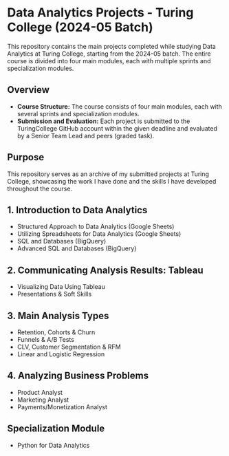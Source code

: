 # Data Analytics Projects - Turing College (2024-05 Batch)

This repository contains the main projects completed while studying Data Analytics at Turing College, starting from the 2024-05 batch. The entire course is divided into four main modules, each with multiple sprints and specialization modules.

## Overview

- **Course Structure:** The course consists of four main modules, each with several sprints and specialization modules.
- **Submission and Evaluation:** Each project is submitted to the TuringCollege GitHub account within the given deadline and evaluated by a Senior Team Lead and peers (graded task).

## Purpose

This repository serves as an archive of my submitted projects at Turing College, showcasing the work I have done and the skills I have developed throughout the course.

## 1. Introduction to Data Analytics

- Structured Approach to Data Analytics (Google Sheets)
- Utilizing Spreadsheets for Data Analytics (Google Sheets)
- SQL and Databases (BigQuery)
- Advanced SQL and Databases (BigQuery)

## 2. Communicating Analysis Results: Tableau

- Visualizing Data Using Tableau
- Presentations & Soft Skills

## 3. Main Analysis Types

- Retention, Cohorts & Churn
- Funnels & A/B Tests
- CLV, Customer Segmentation & RFM
- Linear and Logistic Regression

## 4. Analyzing Business Problems

- Product Analyst
- Marketing Analyst
- Payments/Monetization Analyst

## Specialization Module

- Python for Data Analytics
